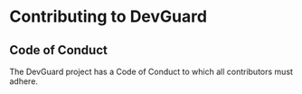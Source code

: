 <!--
 Copyright (C) 2023 Tim Bastin, Sebastian Kawelke, l3montree UG (haftungsbeschraenkt)

 This program is free software: you can redistribute it and/or modify
 it under the terms of the GNU Affero General Public License as
 published by the Free Software Foundation, either version 3 of the
 License, or (at your option) any later version.

 This program is distributed in the hope that it will be useful,
 but WITHOUT ANY WARRANTY; without even the implied warranty of
 MERCHANTABILITY or FITNESS FOR A PARTICULAR PURPOSE.  See the
 GNU Affero General Public License for more details.

 You should have received a copy of the GNU Affero General Public License
 along with this program.  If not, see <http://www.gnu.org/licenses/>.
-->

# Contributing to DevGuard

## Code of Conduct

The DevGuard project has a Code of Conduct
to which all contributors must adhere.
